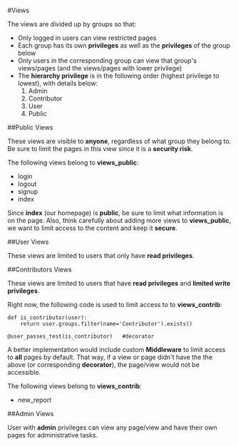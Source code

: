 #Views

The views are divided up by groups so that:
* Only logged in users can view restricted pages
* Each group has its own **privileges** as well as the **privileges** of the group below
* Only users in the corresponding group can view that group's views/pages (and the views/pages with lower privilege)
* The **hierarchy privilege** is in the following order (highest privilege to lowest), with details below:
    1) Admin
    2) Contributor
    3) User
    4) Public


##Public Views

These views are visible to **anyone**, regardless of what group they belong to. Be sure to limit the pages in this view
since it is a **security risk**.

The following views belong to **views_public**:

* login
* logout
* signup
* index

Since **index** (our homepage) is **public**, be sure to limit what information is on the page. Also, think carefully
about adding more views to **views_public**, we want to limit access to the content and keep it **secure**.


##User Views

These views are limited to users that only have **read privileges**.


##Contributors Views

These views are limited to users that have **read privileges** and **limited write privileges**.

Right now, the following code is used to limit access to to **views_contrib**:

<pre><code>def is_contributor(user):
    return user.groups.filter(name='Contributor').exists()
 
@user_passes_test(is_contributor)   #decorator
</code></pre>

A better implementation would include custom **Middleware** to limit access to **all** pages by default. That way, if
a view or page didn't have the the above (or corresponding **decorator**), the page/view would not be accessible. 

The following views belong to **views_contrib**:

* new_report


##Admin Views

User with **admin** privileges can view any page/view and have their own pages for administrative tasks.

